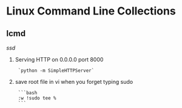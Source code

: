 Linux Command Line Collections 
======================

lcmd
-------
*ssd*

1. Serving HTTP on 0.0.0.0 port 8000

        `python -m SimpleHTTPServer`

2. save root file in vi when you forget typing sudo

        ```bash
        :w !sudo tee %
        ```


